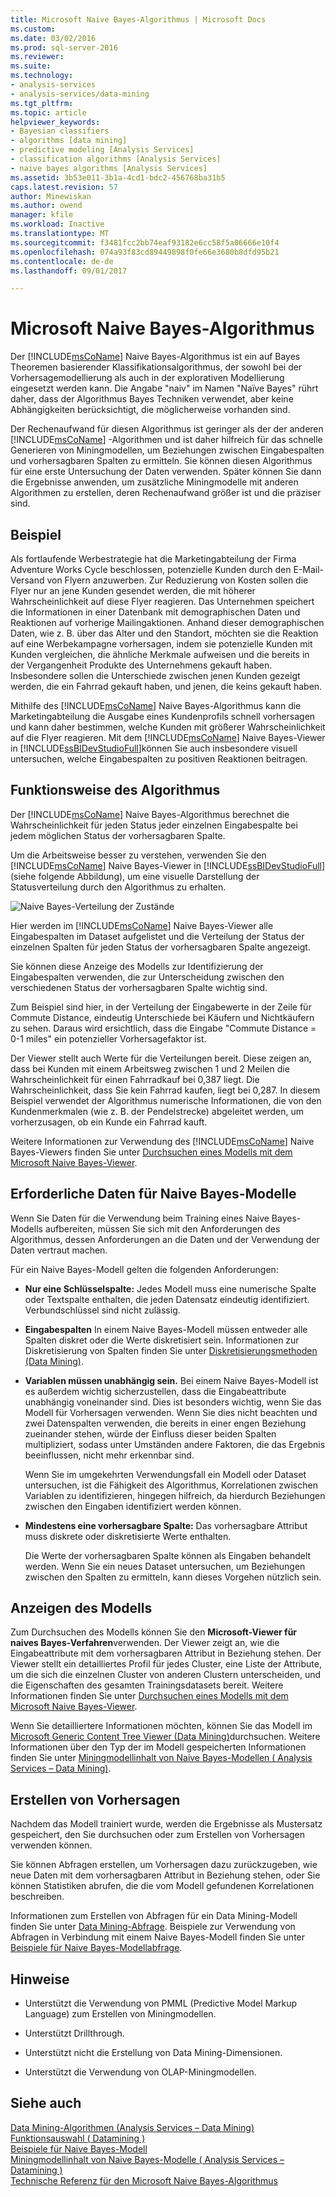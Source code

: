 ```yaml
---
title: Microsoft Naive Bayes-Algorithmus | Microsoft Docs
ms.custom: 
ms.date: 03/02/2016
ms.prod: sql-server-2016
ms.reviewer: 
ms.suite: 
ms.technology:
- analysis-services
- analysis-services/data-mining
ms.tgt_pltfrm: 
ms.topic: article
helpviewer_keywords:
- Bayesian classifiers
- algorithms [data mining]
- predictive modeling [Analysis Services]
- classification algorithms [Analysis Services]
- naive bayes algorithms [Analysis Services]
ms.assetid: 3b53e011-3b1a-4cd1-bdc2-456768ba31b5
caps.latest.revision: 57
author: Minewiskan
ms.author: owend
manager: kfile
ms.workload: Inactive
ms.translationtype: MT
ms.sourcegitcommit: f3481fcc2bb74eaf93182e6cc58f5a06666e10f4
ms.openlocfilehash: 074a93f83cd89449898f0fe66e3680b8dfd95b21
ms.contentlocale: de-de
ms.lasthandoff: 09/01/2017

---
```

# <a name="microsoft-naive-bayes-algorithm"></a>Microsoft Naive Bayes-Algorithmus
  Der [!INCLUDE[msCoName](../../includes/msconame-md.md)] Naive Bayes-Algorithmus ist ein auf Bayes Theoremen basierender Klassifikationsalgorithmus, der sowohl bei der Vorhersagemodellierung als auch in der explorativen Modellierung eingesetzt werden kann. Die Angabe "naiv" im Namen "Naïve Bayes" rührt daher, dass der Algorithmus Bayes Techniken verwendet, aber keine Abhängigkeiten berücksichtigt, die möglicherweise vorhanden sind.  
  
 Der Rechenaufwand für diesen Algorithmus ist geringer als der der anderen [!INCLUDE[msCoName](../../includes/msconame-md.md)] -Algorithmen und ist daher hilfreich für das schnelle Generieren von Miningmodellen, um Beziehungen zwischen Eingabespalten und vorhersagbaren Spalten zu ermitteln. Sie können diesen Algorithmus für eine erste Untersuchung der Daten verwenden. Später können Sie dann die Ergebnisse anwenden, um zusätzliche Miningmodelle mit anderen Algorithmen zu erstellen, deren Rechenaufwand größer ist und die präziser sind.  
  
## <a name="example"></a>Beispiel  
 Als fortlaufende Werbestrategie hat die Marketingabteilung der Firma Adventure Works Cycle beschlossen, potenzielle Kunden durch den E-Mail-Versand von Flyern anzuwerben. Zur Reduzierung von Kosten sollen die Flyer nur an jene Kunden gesendet werden, die mit höherer Wahrscheinlichkeit auf diese Flyer reagieren. Das Unternehmen speichert die Informationen in einer Datenbank mit demographischen Daten und Reaktionen auf vorherige Mailingaktionen. Anhand dieser demographischen Daten, wie z. B. über das Alter und den Standort, möchten sie die Reaktion auf eine Werbekampagne vorhersagen, indem sie potenzielle Kunden mit Kunden vergleichen, die ähnliche Merkmale aufweisen und die bereits in der Vergangenheit Produkte des Unternehmens gekauft haben. Insbesondere sollen die Unterschiede zwischen jenen Kunden gezeigt werden, die ein Fahrrad gekauft haben, und jenen, die keins gekauft haben.  
  
 Mithilfe des [!INCLUDE[msCoName](../../includes/msconame-md.md)] Naive Bayes-Algorithmus kann die Marketingabteilung die Ausgabe eines Kundenprofils schnell vorhersagen und kann daher bestimmen, welche Kunden mit größerer Wahrscheinlichkeit auf die Flyer reagieren. Mit dem [!INCLUDE[msCoName](../../includes/msconame-md.md)] Naive Bayes-Viewer in [!INCLUDE[ssBIDevStudioFull](../../includes/ssbidevstudiofull-md.md)]können Sie auch insbesondere visuell untersuchen, welche Eingabespalten zu positiven Reaktionen beitragen.  
  
## <a name="how-the-algorithm-works"></a>Funktionsweise des Algorithmus  
 Der [!INCLUDE[msCoName](../../includes/msconame-md.md)] Naive Bayes-Algorithmus berechnet die Wahrscheinlichkeit für jeden Status jeder einzelnen Eingabespalte bei jedem möglichen Status der vorhersagbaren Spalte.  
  
 Um die Arbeitsweise besser zu verstehen, verwenden Sie den [!INCLUDE[msCoName](../../includes/msconame-md.md)] Naive Bayes-Viewer in [!INCLUDE[ssBIDevStudioFull](../../includes/ssbidevstudiofull-md.md)] (siehe folgende Abbildung), um eine visuelle Darstellung der Statusverteilung durch den Algorithmus zu erhalten.  
  
 ![Naive Bayes-Verteilung der Zustände](../../analysis-services/data-mining/media/naive-bayes.gif "Naive Bayes-Verteilung der Zustände")  
  
 Hier werden im [!INCLUDE[msCoName](../../includes/msconame-md.md)] Naive Bayes-Viewer alle Eingabespalten im Dataset aufgelistet und die Verteilung der Status der einzelnen Spalten für jeden Status der vorhersagbaren Spalte angezeigt.  
  
 Sie können diese Anzeige des Modells zur Identifizierung der Eingabespalten verwenden, die zur Unterscheidung zwischen den verschiedenen Status der vorhersagbaren Spalte wichtig sind.  
  
 Zum Beispiel sind hier, in der Verteilung der Eingabewerte in der Zeile für Commute Distance, eindeutig Unterschiede bei Käufern und Nichtkäufern zu sehen. Daraus wird ersichtlich, dass die Eingabe "Commute Distance = 0-1 miles" ein potenzieller Vorhersagefaktor ist.  
  
 Der Viewer stellt auch Werte für die Verteilungen bereit. Diese zeigen an, dass bei Kunden mit einem Arbeitsweg zwischen 1 und 2 Meilen die Wahrscheinlichkeit für einen Fahrradkauf bei 0,387 liegt. Die Wahrscheinlichkeit, dass Sie kein Fahrrad kaufen, liegt bei 0,287. In diesem Beispiel verwendet der Algorithmus numerische Informationen, die von den Kundenmerkmalen (wie z. B. der Pendelstrecke) abgeleitet werden, um vorherzusagen, ob ein Kunde ein Fahrrad kauft.  
  
 Weitere Informationen zur Verwendung des [!INCLUDE[msCoName](../../includes/msconame-md.md)] Naive Bayes-Viewers finden Sie unter [Durchsuchen eines Modells mit dem Microsoft Naive Bayes-Viewer](../../analysis-services/data-mining/browse-a-model-using-the-microsoft-naive-bayes-viewer.md).  
  
## <a name="data-required-for-naive-bayes-models"></a>Erforderliche Daten für Naive Bayes-Modelle  
 Wenn Sie Daten für die Verwendung beim Training eines Naive Bayes-Modells aufbereiten, müssen Sie sich mit den Anforderungen des Algorithmus, dessen Anforderungen an die Daten und der Verwendung der Daten vertraut machen.  
  
 Für ein Naive Bayes-Modell gelten die folgenden Anforderungen:  
  
-   **Nur eine Schlüsselspalte:** Jedes Modell muss eine numerische Spalte oder Textspalte enthalten, die jeden Datensatz eindeutig identifiziert. Verbundschlüssel sind nicht zulässig.  
  
-   **Eingabespalten** In einem Naive Bayes-Modell müssen entweder alle Spalten diskret oder die Werte diskretisiert sein. Informationen zur Diskretisierung von Spalten finden Sie unter [ Diskretisierungsmethoden &#40;Data Mining&#41;](../../analysis-services/data-mining/discretization-methods-data-mining.md).  
  
-   **Variablen müssen unabhängig sein.** Bei einem Naive Bayes-Modell ist es außerdem wichtig sicherzustellen, dass die Eingabeattribute unabhängig voneinander sind. Dies ist besonders wichtig, wenn Sie das Modell für Vorhersagen verwenden. Wenn Sie dies nicht beachten und zwei Datenspalten verwenden, die bereits in einer engen Beziehung zueinander stehen, würde der Einfluss dieser beiden Spalten multipliziert, sodass unter Umständen andere Faktoren, die das Ergebnis beeinflussen, nicht mehr erkennbar sind.  
  
     Wenn Sie im umgekehrten Verwendungsfall ein Modell oder Dataset untersuchen, ist die Fähigkeit des Algorithmus, Korrelationen zwischen Variablen zu identifizieren, hingegen hilfreich, da hierdurch Beziehungen zwischen den Eingaben identifiziert werden können.  
  
-   **Mindestens eine vorhersagbare Spalte:** Das vorhersagbare Attribut muss diskrete oder diskretisierte Werte enthalten.  
  
     Die Werte der vorhersagbaren Spalte können als Eingaben behandelt werden. Wenn Sie ein neues Dataset untersuchen, um Beziehungen zwischen den Spalten zu ermitteln, kann dieses Vorgehen nützlich sein.  
  
## <a name="viewing-the-model"></a>Anzeigen des Modells  
 Zum Durchsuchen des Modells können Sie den **Microsoft-Viewer für naives Bayes-Verfahren**verwenden. Der Viewer zeigt an, wie die Eingabeattribute mit dem vorhersagbaren Attribut in Beziehung stehen. Der Viewer stellt ein detailliertes Profil für jedes Cluster, eine Liste der Attribute, um die sich die einzelnen Cluster von anderen Clustern unterscheiden, und die Eigenschaften des gesamten Trainingsdatasets bereit. Weitere Informationen finden Sie unter [Durchsuchen eines Modells mit dem Microsoft Naive Bayes-Viewer](../../analysis-services/data-mining/browse-a-model-using-the-microsoft-naive-bayes-viewer.md).  
  
 Wenn Sie detailliertere Informationen möchten, können Sie das Modell im [Microsoft Generic Content Tree Viewer &#40;Data Mining&#41;](http://msdn.microsoft.com/library/751b4393-f6fd-48c1-bcef-bdca589ce34c)durchsuchen. Weitere Informationen über den Typ der im Modell gespeicherten Informationen finden Sie unter [Miningmodellinhalt von Naive Bayes-Modellen &#40; Analysis Services – Data Mining&#41;](../../analysis-services/data-mining/mining-model-content-for-naive-bayes-models-analysis-services-data-mining.md).  
  
## <a name="making-predictions"></a>Erstellen von Vorhersagen  
 Nachdem das Modell trainiert wurde, werden die Ergebnisse als Mustersatz gespeichert, den Sie durchsuchen oder zum Erstellen von Vorhersagen verwenden können.  
  
 Sie können Abfragen erstellen, um Vorhersagen dazu zurückzugeben, wie neue Daten mit dem vorhersagbaren Attribut in Beziehung stehen, oder Sie können Statistiken abrufen, die die vom Modell gefundenen Korrelationen beschreiben.  
  
 Informationen zum Erstellen von Abfragen für ein Data Mining-Modell finden Sie unter [Data Mining-Abfrage](../../analysis-services/data-mining/data-mining-queries.md). Beispiele zur Verwendung von Abfragen in Verbindung mit einem Naive Bayes-Modell finden Sie unter [Beispiele für Naive Bayes-Modellabfrage](../../analysis-services/data-mining/naive-bayes-model-query-examples.md).  
  
## <a name="remarks"></a>Hinweise  
  
-   Unterstützt die Verwendung von PMML (Predictive Model Markup Language) zum Erstellen von Miningmodellen.  
  
-   Unterstützt Drillthrough.  
  
-   Unterstützt nicht die Erstellung von Data Mining-Dimensionen.  
  
-   Unterstützt die Verwendung von OLAP-Miningmodellen.  
  
## <a name="see-also"></a>Siehe auch  
 [Data Mining-Algorithmen &#40;Analysis Services – Data Mining&#41;](../../analysis-services/data-mining/data-mining-algorithms-analysis-services-data-mining.md)   
 [Funktionsauswahl &#40; Datamining &#41;](../../analysis-services/data-mining/feature-selection-data-mining.md)   
 [Beispiele für Naive Bayes-Modell](../../analysis-services/data-mining/naive-bayes-model-query-examples.md)   
 [Miningmodellinhalt von Naive Bayes-Modelle &#40; Analysis Services – Datamining &#41;](../../analysis-services/data-mining/mining-model-content-for-naive-bayes-models-analysis-services-data-mining.md)   
 [Technische Referenz für den Microsoft Naive Bayes-Algorithmus](../../analysis-services/data-mining/microsoft-naive-bayes-algorithm-technical-reference.md)  
  
  

